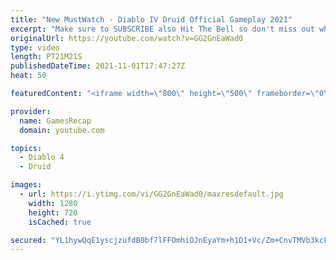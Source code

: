 ```yaml
---
title: "New MustWatch - Diablo IV Druid Official Gameplay 2021"
excerpt: "Make sure to SUBSCRIBE also Hit The Bell so don't miss out when we upload new videos! If you like our videos please ..."
originalUrl: https://youtube.com/watch?v=GG2GnEaWad0
type: video
length: PT21M21S
publishedDateTime: 2021-11-01T17:47:27Z
heat: 50

featuredContent: "<iframe width=\"800\" height=\"500\" frameborder=\"0\" src=\"https://www.youtube.com/embed/GG2GnEaWad0\" allow=\"accelerometer; autoplay; encrypted-media; gyroscope; picture-in-picture\" allowfullscreen></iframe>"

provider:
  name: GamesRecap
  domain: youtube.com

topics:
  - Diablo 4
  - Druid

images:
  - url: https://i.ytimg.com/vi/GG2GnEaWad0/maxresdefault.jpg
    width: 1280
    height: 720
    isCached: true

secured: "YL1hywQqE1yscjzufdB0bf7lFFOmhiOJnEyaYm+h1D1+Vc/Zm+CnvTMVb3kcF9YYznM+LZgX7nsUUUGaOoYNSPEFhdBoPACMW6qEQCJsY9Y59xjOBlDl0+1eBk/4AR+usatMWI63JQX/uCooak2EA6PAWC/ukoPAdyFg90Va/Qz9Y0WsW2ay78D7mUnj9sctq3Vg1shmcL30WXjbj0Nm0y5EWUi4cJQvMZVq21ojrYeHzalpij1WyaJ10Hp4MqXZOubh4ikr+s3xyyqbsZQ5Ck93Sql8FotimxyxKilx5nduyCTc5sv6v4ogl0nIG+EuRklI3PU8CMdrzx93vtLrLYLvsGX34Rsb2wq87dpcbrulvoLIPa+VzAFBXRflmcsUjn/WT39NvJutw3VDd93/ynKcTBa28xEEr4Wh00iyxCk=;T3Ha0VBRwl08wKSJN0e/yQ=="
---
```



